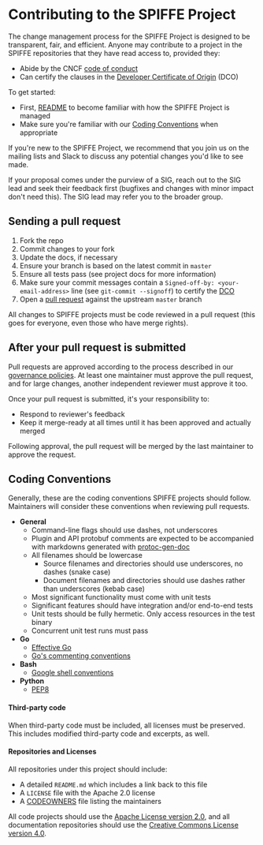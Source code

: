 # Contributing to the SPIFFE Project

The change management process for the SPIFFE Project is designed to be transparent, fair, and
efficient. Anyone may contribute to a project in the SPIFFE repositories that they have read access
to, provided they:

* Abide by the CNCF [code of conduct](/CODE-OF-CONDUCT.md)
* Can certify the clauses in the [Developer Certificate of Origin](/DCO) (DCO)

To get started:

* First, [README](/README.md) to become familiar with how the SPIFFE Project is managed
* Make sure you're familiar with our [Coding Conventions](#conventions) when appropriate

If you're new to the SPIFFE Project, we recommend that you join us on the mailing lists and Slack to
discuss any potential changes you'd like to see made.

If your proposal comes under the purview of a SIG, reach out to the SIG lead and seek their feedback
first (bugfixes and changes with minor impact don't need this). The SIG lead may refer you to the
broader group.

## Sending a pull request

1. Fork the repo
1. Commit changes to your fork
1. Update the docs, if necessary
1. Ensure your branch is based on the latest commit in `master`
1. Ensure all tests pass (see project docs for more information)
2. Make sure your commit messages contain a `Signed-off-by: <your-email-address>` line (see `git-commit --signoff`) to certify the [DCO](/DCO)
1. Open a [pull request](https://help.github.com/articles/creating-a-pull-request-from-a-fork/)
  against the upstream `master` branch

All changes to SPIFFE projects must be code reviewed in a pull request (this goes for everyone, even
those who have merge rights).

## After your pull request is submitted

Pull requests are approved according to the process described in our [governance
policies](/GOVERNANCE.md). At least one maintainer must approve the pull request, and for large
changes, another independent reviewer must approve it too.

Once your pull request is submitted, it's your responsibility to:

* Respond to reviewer's feedback
* Keep it merge-ready at all times until it has been approved and actually merged

Following approval, the pull request will be merged by the last maintainer to approve the request.

## Coding Conventions <a name="conventions"></a>

Generally, these are the coding conventions SPIFFE projects should follow. Maintainers will consider
these conventions when reviewing pull requests.

* **General**
  * Command-line flags should use dashes, not underscores
  * Plugin and API protobuf comments are expected to be accompanied with markdowns generated with
    [protoc-gen-doc](https://github.com/pseudomuto/protoc-gen-doc)
  * All filenames should be lowercase
    * Source filenames and directories should use underscores, no dashes (snake case)
    * Document filenames and directories should use dashes rather than underscores (kebab case)
  * Most significant functionality must come with unit tests
  * Significant features should have integration and/or end-to-end tests
  * Unit tests should be fully hermetic. Only access resources in the test binary
  * Concurrent unit test runs must pass
* **Go**
  * [Effective Go](https://golang.org/doc/effective_go.html)
  * [Go's commenting conventions](http://blog.golang.org/godoc-documenting-go-code)
* **Bash**
  * [Google shell conventions](https://google.github.io/styleguide/shell.xml)
* **Python**
  * [PEP8](https://www.python.org/dev/peps/pep-0008/)

#### Third-party code

When third-party code must be included, all licenses must be preserved. This includes modified
third-party code and excerpts, as well.

#### Repositories and Licenses

All repositories under this project should include:

* A detailed `README.md` which includes a link back to this file
* A `LICENSE` file with the Apache 2.0 license
* A [CODEOWNERS](https://help.github.com/articles/about-codeowners/) file listing the maintainers

All code projects should use the [Apache License version
2.0](https://www.apache.org/licenses/LICENSE-2.0), and all documentation repositories should use the
[Creative Commons License version 4.0](https://creativecommons.org/licenses/by/4.0/legalcode).
